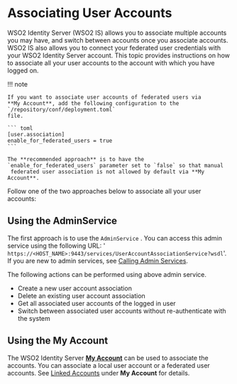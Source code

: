 # Associating User Accounts

WSO2 Identity Server (WSO2 IS) allows you to associate multiple accounts
you may have, and switch between accounts once you associate accounts.
WSO2 IS also allows you to connect your federated user credentials with
your WSO2 Identity Server account. This topic provides instructions on
how to associate all your user accounts to the account with which you
have logged on.

!!! note

    If you want to associate user accounts of federated users via
    **My Account**, add the following configuration to the `/repository/conf/deployment.toml`
    file.
    
    ``` toml
    [user.association]
    enable_for_federated_users = true
    ```    

    The **recommended approach** is to have the `enable_for_federated_users` parameter set to `false` so that manual
     federated user association is not allowed by default via **My Account**.

  
Follow one of the two approaches below to associate all your user
accounts:

## Using the AdminService

The first approach is to use the `AdminService` . You
can access this admin service using the following URL: '
`https://<HOST_NAME>:9443/services/UserAccountAssociationService?wsdl`'. If you are new to admin services, see [Calling Admin
Services](../../develop/calling-admin-services).

The following actions can be performed using above admin service.

- Create a new user account association
- Delete an existing user account association
- Get all associated user accounts of the logged in user
- Switch between associated user accounts without re-authenticate with the system

## Using the **My Account**
The WSO2 Identity Server [**My Account**](../learn/my-account.md) can be used to associate the accounts. You can associate a local user account or a federated user
accounts. See [Linked Accounts](../learn/my-account.md#linked-accounts) under **My Account** for details.
